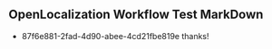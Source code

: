 ## OpenLocalization Workflow Test MarkDown
* 87f6e881-2fad-4d90-abee-4cd21fbe819e 
thanks!<!--HONumber=Mar16_HO2-->
